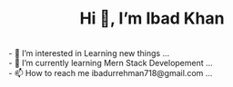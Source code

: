<h1 style="text-align:center;">  Hi 👋, I’m Ibad Khan </h1></br>
- 👀 I’m interested in Learning new things ...</br>
- 🌱 I’m currently learning Mern Stack Developement ...</br>
- 📫 How to reach me ibadurrehman718@gmail.com ...

<!---
Ibadurrehma-n/Ibadurrehma-n is a ✨ special ✨ repository because its `README.md` (this file) appears on your GitHub profile.
You can click the Preview link to take a look at your changes.
--->
